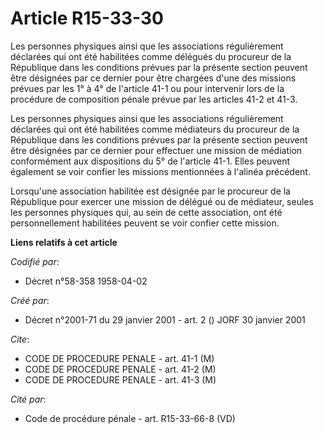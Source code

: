 # Article R15-33-30

Les personnes physiques ainsi que les associations régulièrement déclarées qui ont été habilitées comme délégués du procureur
de la République dans les conditions prévues par la présente section peuvent être désignées par ce dernier pour être chargées
d'une des missions prévues par les 1° à 4° de l'article 41-1 ou pour intervenir lors de la procédure de composition pénale
prévue par les articles 41-2 et 41-3.

Les personnes physiques ainsi que les associations régulièrement déclarées qui ont été habilitées comme médiateurs du
procureur de la République dans les conditions prévues par la présente section peuvent être désignées par ce dernier pour
effectuer une mission de médiation conformément aux dispositions du 5° de l'article 41-1. Elles peuvent également se voir
confier les missions mentionnées à l'alinéa précédent.

Lorsqu'une association habilitée est désignée par le procureur de la République pour exercer une mission de délégué ou de
médiateur, seules les personnes physiques qui, au sein de cette association, ont été personnellement habilitées peuvent se
voir confier cette mission.

**Liens relatifs à cet article**

_Codifié par_:

  - Décret n°58-358 1958-04-02

_Créé par_:

  - Décret n°2001-71 du 29 janvier 2001 - art. 2 () JORF 30 janvier 2001

_Cite_:

  - CODE DE PROCEDURE PENALE - art. 41-1 (M)
  - CODE DE PROCEDURE PENALE - art. 41-2 (M)
  - CODE DE PROCEDURE PENALE - art. 41-3 (M)

_Cité par_:

  - Code de procédure pénale - art. R15-33-66-8 (VD)
